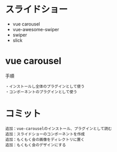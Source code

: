 # スライドショー

- vue carousel
- vue-awesome-swiper
- swiper
- slick

# vue carousel

手順

```
・インストールし全体のプラグインとして使う
・コンポーネントのプラグインとして使う
```

# コミット

```
追加：vue-carouselのインストール、プラグインとして読む
追加：スライドショーのコンポーネントを作成
追加：もくもく会の画像をディレクトリに置く
追加：もくもく会のデザインにする
```